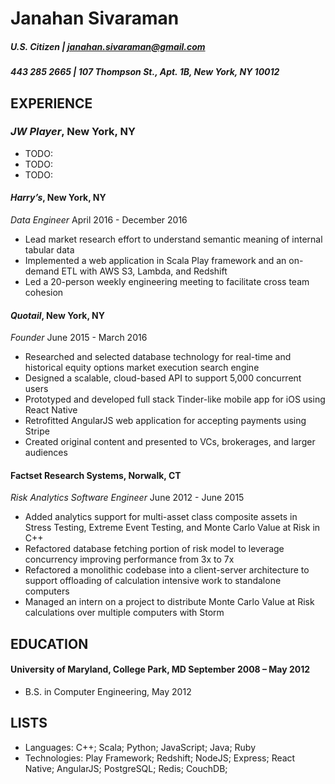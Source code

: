 # Janahan Sivaraman
##### U.S. Citizen | janahan.sivaraman@gmail.com
##### 443 285 2665 | 107 Thompson St., Apt. 1B, New York, NY 10012

## EXPERIENCE
### *JW Player*, New York, NY
* TODO:
* TODO:
* TODO:

####  *Harry’s*, New York, NY
_Data Engineer_                                                 April 2016 - December 2016
* Lead market research effort to understand semantic meaning of internal tabular data
* Implemented a web application in Scala Play framework and an on-demand ETL with AWS S3, Lambda, and Redshift
* Led a 20-person weekly engineering meeting to facilitate cross team cohesion

####  *Quotail*, New York, NY
_Founder_                                                          June 2015 - March 2016
* Researched and selected database technology for real-time and historical equity options
market execution search engine
* Designed a scalable, cloud-based API to support 5,000 concurrent users
* Prototyped and developed full stack Tinder-like mobile app for iOS using React Native
* Retrofitted AngularJS web application for accepting payments using Stripe
* Created original content and presented to VCs, brokerages, and larger audiences

####  Factset Research Systems, Norwalk, CT
_Risk Analytics Software Engineer_                                   June 2012 - June 2015
* Added analytics support for multi-asset class composite assets in Stress Testing, Extreme
Event Testing, and Monte Carlo Value at Risk in C++
* Refactored database fetching portion of risk model to leverage concurrency improving
performance from 3x to 7x
* Refactored a monolithic codebase into a client-server architecture to support offloading
of calculation intensive work to standalone computers
* Managed an intern on a project to distribute Monte Carlo Value at Risk calculations
over multiple computers with Storm

## EDUCATION
#### University of Maryland, College Park, MD September 2008 – May 2012
* B.S. in Computer Engineering, May 2012

## LISTS
* Languages:    C++; Scala; Python; JavaScript; Java; Ruby
* Technologies: Play Framework; Redshift; NodeJS; Express; React Native; AngularJS; 
                PostgreSQL; Redis; CouchDB;
